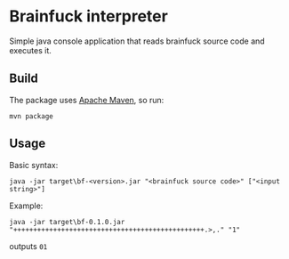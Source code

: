 # Brainfuck interpreter
Simple java console application that reads brainfuck source code and executes it.

## Build
The package uses [Apache Maven](https://maven.apache.org), so run:
```
mvn package
```

## Usage
Basic syntax:
```
java -jar target\bf-<version>.jar "<brainfuck source code>" ["<input string>"]
```
Example:
```
java -jar target\bf-0.1.0.jar "++++++++++++++++++++++++++++++++++++++++++++++++.>,." "1"
```
outputs `01`
